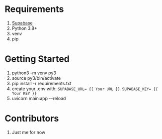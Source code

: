 # Requirements

  1. [Supabase](https://supabase.com/docs)
  2. Python 3.8+
  3.  venv
  4.  pip

# Getting Started

  1.  python3 -m venv py3
  2.  source py3/bin/activate
  3.  pip install -r requirements.txt
  4.  create your .env with:
    `
      SUPABASE_URL= {{ Your URL }}
      SUPABASE_KEY= {{ Your KEY }}
    `   
  5.  uvicorn main:app --reload

# Contributors

  1.  Just me for now
